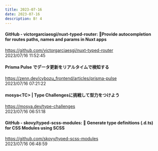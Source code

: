 ```yaml
---
title: 2023-07-16
date: 2023-07-16
description: B! 4
---
```


#### GitHub - victorgarciaesgi/nuxt-typed-router: 🚦Provide autocompletion for routes paths, names and params in Nuxt apps
https://github.com/victorgarciaesgi/nuxt-typed-router<br>
2023/07/16 11:52:45<br>


#### Prisma Pulse でデータ更新をリアルタイムで検知する
https://zenn.dev/cybozu_frontend/articles/prisma-pulse<br>
2023/07/16 07:21:22<br>


#### mosya&lt;TC&gt; | Type Challengesに挑戦して型力をつけよう
https://mosya.dev/type-challenges<br>
2023/07/16 06:51:18<br>


#### GitHub - skovy/typed-scss-modules: 🎁 Generate type definitions (.d.ts) for CSS Modules using SCSS
https://github.com/skovy/typed-scss-modules<br>
2023/07/16 06:48:59<br>


